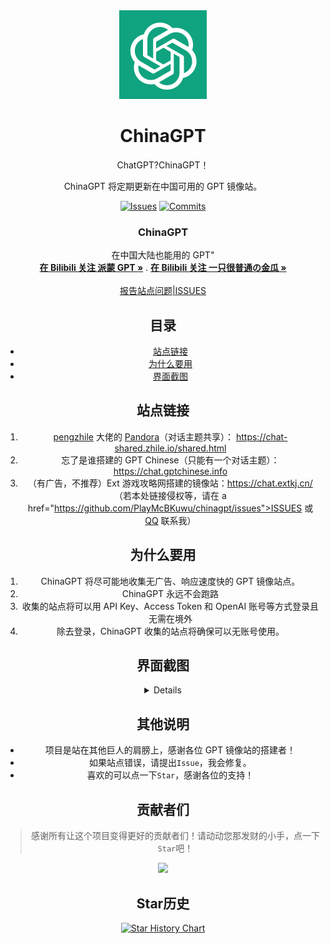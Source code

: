 <div align="center">
  <img src="https://raw.githubusercontent.com/PlayMcBKuwu/chinagpt/main/ChinaGPT.png" alt="ChinaGPT" width="140" height="142" />


# ChinaGPT

ChatGPT?ChinaGPT！

ChinaGPT 将定期更新在中国可用的 GPT 镜像站。

<!-- PROJECT SHIELDS -->

[![Issues](https://img.shields.io/github/issues-raw/PlayMcBKuwu/chinagpt)](https://github.com/PlayMcBKuwu/chinagpt\issues)
[![Commits](https://img.shields.io/github/last-commit/PlayMcBKuwu/chinagpt/master)](https://github.com/PlayMcBKuwu/chinagpt/commits/master)

<p align="center">

  <h3 align="center">ChinaGPT</h3>
  <p align="center">
    在中国大陆也能用的 GPT"
    <br />
    <a href="https://space.bilibili.com/3493132438079618"><strong>在 Bilibili 关注 派蒙 GPT »</strong></a>
    .
    <a href="https://space.bilibili.com/438071827"><strong>在 Bilibili 关注 一只很普通の金瓜 »</strong></a>
    <br />
    <br />
    <a href="https://github.com/PlayMcBKuwu/chinagpt/issues">报告站点问题|ISSUES</a>
  </p>

</p>

## 目录

- [站点链接](#站点链接)
- [为什么要用](#为什么要用)
- [界面截图](#界面截图)

## 站点链接

1.  <a href="https://github.com/pengzhile">pengzhile</a> 大佬的 <a href="https://github.com/pengzhile/pandora">Pandora</a>（对话主题共享）： https://chat-shared.zhile.io/shared.html
2.  忘了是谁搭建的 GPT Chinese（只能有一个对话主题）：https://chat.gptchinese.info
3.  （有广告，不推荐）Ext 游戏攻略网搭建的镜像站：https://chat.extkj.cn/
（若本处链接侵权等，请在 a href="https://github.com/PlayMcBKuwu/chinagpt/issues">ISSUES</a> 或  <a href="tencent://AddContact/?fromId=45&fromSubId=1&subcmd=all&uin=2129767149&website=www.oicqzone.com">QQ</a> 联系我）
## 为什么要用

1. ChinaGPT 将尽可能地收集无广告、响应速度快的 GPT 镜像站点。
2. ChinaGPT 永远不会跑路
3. 收集的站点将可以用 API Key、Access Token 和 OpenAI 账号等方式登录且无需在境外
4. 除去登录，ChinaGPT 收集的站点将确保可以无账号使用。

## 界面截图

  <details>
  </summary>

  ![alt Screenshot1](https://raw.githubusercontent.com/PlayMcBKuwu/chinagpt/main/ChinaGPT1.png)
  ![alt Screenshot2](https://raw.githubusercontent.com/PlayMcBKuwu/chinagpt/main/ChinaGPT2.png)
  ![alt Screenshot3](https://raw.githubusercontent.com/PlayMcBKuwu/chinagpt/main/ChinaGPT3.png)
  ![alt Screenshot4](https://raw.githubusercontent.com/PlayMcBKuwu/chinagpt/main/ChinaGPT4.png)
  </details>

## 其他说明

* 项目是站在其他巨人的肩膀上，感谢各位 GPT 镜像站的搭建者！
* 如果站点错误，请提出`Issue`，我会修复。
* 喜欢的可以点一下`Star`，感谢各位的支持！

## 贡献者们

> 感谢所有让这个项目变得更好的贡献者们！请动动您那发财的小手，点一下`Star`吧！

<a href="https://github.com/PlayMcBKuwu/chinagpt/graphs/contributors">
  <img src="https://contrib.rocks/image?repo=PlayMcBKuwu/chinagpt" />
</a>

## Star历史

[![Star History Chart](https://api.star-history.com/svg?repos=PlayMcBKuwu/chinagpt&type=Date)](https://star-history.com/#PlayMcBKuwu/chinagpt&Date)
